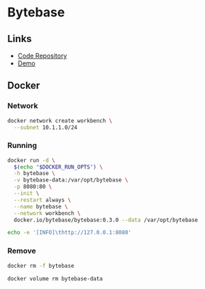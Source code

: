 # Bytebase

## Links

- [Code Repository](https://github.com/bytebase/bytebase)
- [Demo](https://demo.bytebase.com)

## Docker

### Network

```sh
docker network create workbench \
  --subnet 10.1.1.0/24
```

### Running

```sh
docker run -d \
  $(echo "$DOCKER_RUN_OPTS") \
  -h bytebase \
  -v bytebase-data:/var/opt/bytebase \
  -p 8080:80 \
  --init \
  --restart always \
  --name bytebase \
  --network workbench \
  docker.io/bytebase/bytebase:0.3.0 --data /var/opt/bytebase
```

```sh
echo -e '[INFO]\thttp://127.0.0.1:8080'
```

### Remove

```sh
docker rm -f bytebase

docker volume rm bytebase-data
```

<!--
https://artifacthub.io/packages/helm/bytebase/bytebase
-->
